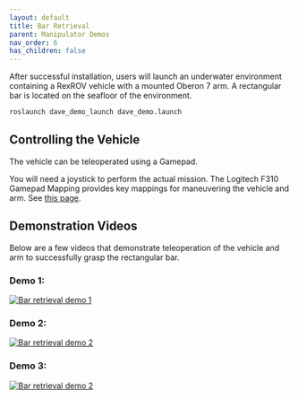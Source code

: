 ```yaml
---
layout: default
title: Bar Retrieval
parent: Manipulator Demos
nav_order: 6
has_children: false
---
```


After successful installation, users will launch an underwater environment containing a RexROV vehicle with a mounted Oberon 7 arm. A rectangular bar is located on the seafloor of the environment.

```bash
roslaunch dave_demo_launch dave_demo.launch
```

## Controlling the Vehicle

The vehicle can be teleoperated using a Gamepad.

You will need a joystick to perform the actual mission. The Logitech F310 Gamepad Mapping provides key mappings for maneuvering the vehicle and arm. See [this page](/dave.doc/contents/manipulator_demos/Logitech-F310-Gamepad-Mapping).

## Demonstration Videos

Below are a few videos that demonstrate teleoperation of the vehicle and arm to successfully grasp the rectangular bar.

### Demo 1:
[![Bar retrieval demo 1](https://img.youtube.com/vi/QrkXKbiY-HQ/0.jpg)](https://youtu.be/QrkXKbiY-HQ)

### Demo 2:
[![Bar retrieval demo 2](https://img.youtube.com/vi/iSvfhkhg_Ek/0.jpg)](https://youtu.be/iSvfhkhg_Ek)

### Demo 3:
[![Bar retrieval demo 2](https://img.youtube.com/vi/RTrgcnNKmig/0.jpg)](https://youtu.be/RTrgcnNKmig)
